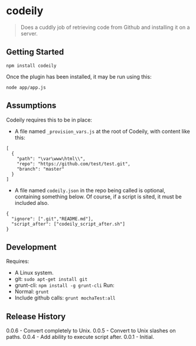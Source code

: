 # codeily
> Does a cuddly job of retrieving code from Github and installing it on a server.
## Getting Started
```shell
npm install codeily
```
Once the plugin has been installed, it may be run using this:
```shell
node app/app.js
```
## Assumptions
Codeily requires this to be in place:
- A file named ```_provision_vars.js``` at the root of Codeily, with content like this:
```
[
  {
    "path": "\var\www\html\\",
    "repo": "https://github.com/test/test.git",
    "branch": "master"
  }
]
```
- A file named ```codeily.json``` in the repo being called is optional, containing something below. Of course, if a script is sited, it must be included also.
```
{
  "ignore": [".git","README.md"],
  "script_after": ["codeily_script_after.sh"]
}
```

## Development
Requires:
- A Linux system.
- git: ```sudo apt-get install git```
- grunt-cli: ```npm install -g grunt-cli```
Run:
- Normal: ```grunt```
- Include github calls: ```grunt mochaTest:all```

## Release History
0.0.6 - Convert completely to Unix.
0.0.5 - Convert to Unix slashes on paths.
0.0.4 - Add ability to execute script after.
0.0.1 - Initial.